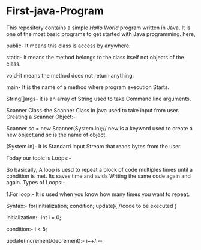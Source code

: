 # First-java-Program
This repository contains a simple *Hallo World* program written in Java. It is one of the most basic programs to get started with Java programming.
here,

public- It means this class is access by anywhere.

static- it means the method belongs to the class itself not objects of the class.

void-it means the method does not return anything.

main- It is the name of a method where program execution Starts.

String[]args- it is an array of String used to take Command line arguments.

Scanner Class-the Scanner Class in java used to take input from user.
Creating a Scanner Object:-

Scanner sc = new Scanner(System.in);// new is a keyword used to create a new object.and sc is the name of object.

(System.in)- It is Standard input Stream that reads bytes from the user.

Today our topic is Loops:-

So basically, A loop is uesd to repeat a block of code multiples times until a condition is met. Its saves time and avids Writing the same code again and again.
Types of Loops:-

1.For loop:- It is used when you know how many times you want to repeat.

Syntax:-
for(initialization; condition; update){
//code to be executed
}

initialization:- int i = 0;

condition:- i < 5;

update(increment/decrement):- i++/i--




